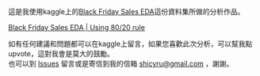 這是我使用kaggle上的[Black Friday Sales EDA](https://www.kaggle.com/datasets/rishikeshkonapure/black-friday-sales-eda)這份資料集所做的分析作品。

[Black Friday Sales EDA | Using 80/20 rule](https://www.kaggle.com/code/lisashintw/black-friday-sales-eda-using-80-20-rule?kernelSessionId=114641378)

如有任何建議和問題都可以在kaggle上留言，如果您喜歡此次分析，可以幫我點upvote，這對我會是莫大的鼓勵。  
也可以到 [Issues](https://github.com/Andreaouou/Data-Analyst-Porfolio/issues) 留言或是寄信到我的信箱 shicyru@gmail.com ，謝謝。
